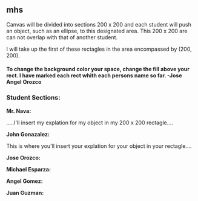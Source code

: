 ## mhs
Canvas will be divided into sections 200 x 200 and each student will push an object, such as an ellipse, to this designated area. This 200 x 200 are can not overlap with that of another student. 

I will take up the first of these rectagles in the area encompassed by (200, 200).
#### To change the background color your space, change the fill above your rect. I have marked each rect whith each persons name so far. -Jose Angel Orozco

### Student Sections:

**Mr. Nava:**

.....I'll insert my explation for my object in my 200 x 200 rectagle....


**John Gonazalez:**

This is where you'll insert your explation for your object in your rectagle....


**Jose Orozco:**



**Michael Esparza:**


**Angel Gomez:**


**Juan Guzman:**




